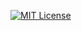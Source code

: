 [![MIT License](https://img.shields.io/github/license/mashape/apistatus.svg?maxAge=2592000?style=plastic)](HashCalc/LICENSE)
